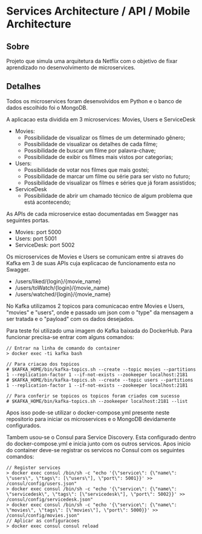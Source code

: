 # Services Architecture / API / Mobile Architecture

## Sobre
Projeto que simula uma arquitetura da Netflix com o objetivo de fixar aprendizado no desenvolvimento de microservices.

## Detalhes
Todos os microservices foram desenvolvidos em Python e o banco de dados escolhido foi o MongoDB.

A aplicacao esta dividida em 3 microservices: Movies, Users e ServiceDesk
- Movies: 
	- Possibilidade de visualizar os filmes de um determinado gênero;
	- Possibilidade de visualizar os detalhes de cada filme;
	- Possibilidade de buscar um filme por palavra-chave;
	- Possibilidade de exibir os filmes mais vistos por categorias;
- Users:
	- Possibilidade de votar nos filmes que mais gostei;
	- Possibilidade de marcar um filme ou série para ser visto no futuro;
	- Possibilidade de visualizar os filmes e séries que já foram assistidos;
- ServiceDesk
	- Possibilidade de abrir um chamado técnico de algum problema que está acontecendo;

As APIs de cada microservice estao documentadas em Swagger nas seguintes portas.
- Movies: port 5000
- Users: port 5001
- ServiceDesk: port 5002

Os microservices de Movies e Users se comunicam entre si atraves do Kafka em 3 de suas APIs cuja explicacao de funcionamento esta no Swagger.
- /users/liked/{login}/{movie_name}
- /users/toWatch/{login}/{movie_name}
- /users/watched/{login}/{movie_name}

No Kafka utilizamos 2 topicos para comunicacao entre Movies e Users, "movies" e "users", onde e passado um json com o "type" da mensagem a ser tratada e o "payload" com os dados desejados.

Para teste foi utilizado uma imagem do Kafka baixada do DockerHub. Para funcionar precisa-se entrar com alguns comandos:
```
// Entrar na linha de comando do container
> docker exec -ti kafka bash

// Para criacao dos topicos
# $KAFKA_HOME/bin/kafka-topics.sh --create --topic movies --partitions 1 --replication-factor 1 --if-not-exists --zookeeper localhost:2181
# $KAFKA_HOME/bin/kafka-topics.sh --create --topic users --partitions 1 --replication-factor 1 --if-not-exists --zookeeper localhost:2181

// Para conferir se topicos os topicos foram criados com sucesso
# $KAFKA_HOME/bin/kafka-topics.sh --zookeeper localhost:2181 --list
```

Apos isso pode-se utilizar o docker-compose.yml presente neste repositorio para iniciar os microservices e o MongoDB devidamente configurados.

Tambem usou-se o Consul para Service Discovery. Esta configurado dentro do docker-compose.yml e inicia junto com os outros servicos.
Apos inicio do container deve-se registrar os servicos no Consul com os seguintes comandos:

```
// Register services
> docker exec consul /bin/sh -c "echo '{\"service\": {\"name\": \"users\", \"tags\": [\"users\"], \"port\": 5001}}' >> /consul/config/users.json"
> docker exec consul /bin/sh -c "echo '{\"service\": {\"name\": \"servicedesk\", \"tags\": [\"servicedesk\"], \"port\": 5002}}' >> /consul/config/servicedesk.json"
> docker exec consul /bin/sh -c "echo '{\"service\": {\"name\": \"movies\", \"tags\": [\"movies\"], \"port\": 5000}}' >> /consul/config/movies.json"
// Aplicar as configuracoes
> docker exec consul consul reload
```
